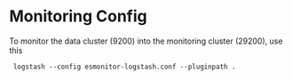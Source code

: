 # Monitoring Config

To monitor the data cluster (9200) into the monitoring cluster (29200), use this

``` logstash --config esmonitor-logstash.conf --pluginpath .```
